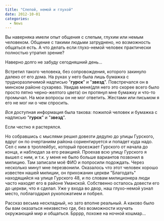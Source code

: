 ```yaml
---
title: "Слепой, немой и глухой"
date: 2012-10-01
categories:
  - News
---
```


Вы наверняка имели опыт общения с слепым, глухим или немым человеком. Общение с такими людьми затруднено, но возможность общаться есть. А что делать если глухо-немой человек практически полностью утратил зрение?

Наверно долго не забуду сегодняшний день...

Встретил такого человека, без сопровождения, которого закинуло далеко от его дома. На руках у него была лишь бумажка с трудноразличимой надписью "**гурск**" и "**звезд**". Повстречался он в минском районе сухарево. Увидав меня(для него это скорее всего было просто пятно черно-желтого цвета) он протянул мне бумажку и что-то промычал. На мои вопросы он не мог ответить. Жестами или письмом я его не мог ни о чем спросить.

_Вся_ доступная информация была такова: пожилой человек и бумажка с надписью "**гурск**" и "**звезд**".

Если честно я растерялся.

Но собравшись с мыслями решил довезти дедулю до улицы Гурского, вдруг он по очертаниям района сориентируется и попадет куда надо. Сел с ним в троллейбус, который проезжает Гурского от начала до конца, и наблюдал за его реакцией. Проехав всю улицу Гурского я вышел с ним, и т.к. у меня не было больше вариантов позвонил в милицию. Там записали моё ФИО и попросили подождать. Через несколько минут мне перезвонили. Оказалось что этот человек хорошо известен нашей милиции, он прихожанин церкви "Благодать" находящийся на улице Гурского 48, и по словам милиционера люди часто находят его в районе Уманской. Собственно осталось довести его до церкви, что я сделал. Уже у входа во двор, наш глухо-немой узнал место, поблагодарил рукопожатием и побрел.

Рассказ весьма нескладный, но зато вполне реальный. А каково было бы вам оказаться неизвестно где, без возможности изучать окружающий мир и общаться. Брррр, похоже на ночной кошмар...
